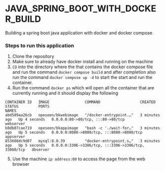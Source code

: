 # JAVA_SPRING_BOOT_WITH_DOCKER_BUILD
Building a spring boot java application with docker and docker compose

### Steps to run this application

1. Clone the repository
2. Make sure to already have docker install and running on the machine
3. `CD` into the directory where the that contains the docker compose file and run the command `docker compose build` and after completion also run the command `docker compose up -d` to start the start and run the container.
4. Run the command `docker ps` which will open all the container that are currently running and it should display the following

```
CONTAINER ID   IMAGE                COMMAND                  CREATED         STATUS         PORTS                                                  NAMES
abd589aa26cb   opeseen/bkwebimage   "/docker-entrypoint.…"   3 minutes ago   Up 4 seconds   0.0.0.0:80->80/tcp, :::80->80/tcp                      webserver
b8db87cae719   opeseen/bkappimage   "bash -c './wait-for…"   3 minutes ago   Up 5 seconds   0.0.0.0:8080->8080/tcp, :::8080->8080/tcp              appserver
853608dc9d07   mysql:8.0.39         "docker-entrypoint.s…"   3 minutes ago   Up 5 seconds   0.0.0.0:3306->3306/tcp, :::3306->3306/tcp, 33060/tcp   dbserver
```

5. Use the machine `ip address:80` to access the page from the web browser